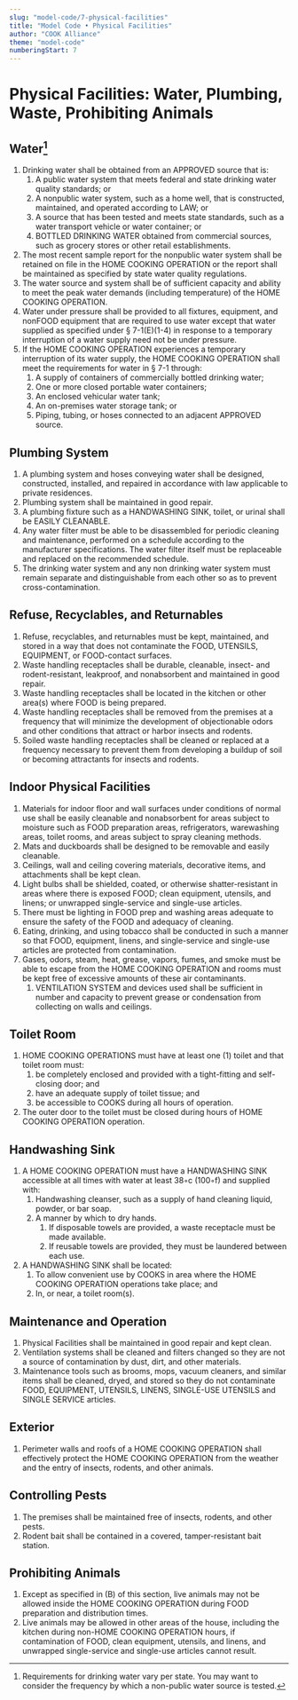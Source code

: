 ```yaml
---
slug: "model-code/7-physical-facilities"
title: "Model Code • Physical Facilities"
author: "COOK Alliance"
theme: "model-code"
numberingStart: 7
---
```


# Physical Facilities: Water, Plumbing, Waste, Prohibiting Animals


## Water[^1]

1. Drinking water shall be obtained from an APPROVED source that is:
    1. A public water system that meets federal and state drinking water quality standards; or
    2. A nonpublic water system, such as a home well, that is constructed, maintained, and operated according to LAW; or
    3. A source that has been tested and meets state standards, such as a water transport vehicle or water container; or
    4. BOTTLED DRINKING WATER obtained from commercial sources, such as grocery stores or other retail establishments.
2. The most recent sample report for the nonpublic water system shall be retained on file in the HOME COOKING OPERATION or the report shall be maintained as specified by state water quality regulations.
3. The water source and system shall be of sufficient capacity and ability to meet the peak water demands (including temperature) of the HOME COOKING OPERATION.
4. Water under pressure shall be provided to all fixtures, equipment, and nonFOOD equipment that are required to use water except that water supplied as specified under § 7-1(E)(1-4) in response to a temporary interruption of a water supply need not be under pressure.
5. If the HOME COOKING OPERATION experiences a temporary interruption of its water supply,  the HOME COOKING OPERATION shall meet the requirements for water in § 7-1 through:
    1. A supply of containers of commercially bottled drinking water;
    2. One or more closed portable water containers; 
    3. An enclosed vehicular water tank;
    4. An on-premises water storage tank; or
    5. Piping, tubing, or hoses connected to an adjacent APPROVED source.


## Plumbing System

1. A plumbing system and hoses conveying water shall be designed, constructed, installed, and repaired in accordance with law applicable to private residences.
2. Plumbing system shall be maintained in good repair.
3. A plumbing fixture such as a HANDWASHING SINK, toilet, or urinal shall be EASILY CLEANABLE.
4. Any water filter must be able to be disassembled for periodic cleaning and maintenance, performed on a schedule according to the manufacturer specifications. The water filter itself must be replaceable and replaced on the recommended schedule. 
5. The drinking water system and any non drinking water system must remain separate and distinguishable from each other so as to prevent cross-contamination.


## Refuse, Recyclables, and Returnables

1. Refuse, recyclables, and returnables must be kept, maintained, and stored in a way that does not contaminate the FOOD, UTENSILS, EQUIPMENT, or FOOD-contact surfaces.
2. Waste handling receptacles shall be durable, cleanable, insect- and rodent-resistant, leakproof, and nonabsorbent and maintained in good repair. 
3. Waste handling receptacles shall be located in the kitchen or other area(s) where FOOD is being prepared.
4. Waste handling receptacles shall be removed from the premises at a frequency that will minimize the development of objectionable odors and other conditions that attract or harbor insects and rodents.
5. Soiled waste handling receptacles shall be cleaned or replaced at a frequency necessary to prevent them from developing a buildup of soil or becoming attractants for insects and rodents.


## Indoor Physical Facilities

1. Materials for indoor floor and wall surfaces under conditions of normal use shall be easily cleanable and nonabsorbent for areas subject to moisture such as FOOD preparation areas, refrigerators, warewashing areas, toilet rooms, and areas subject to spray cleaning methods.
2. Mats and duckboards shall be designed to be removable and easily cleanable.
3. Ceilings, wall and ceiling covering materials, decorative items, and attachments shall be kept clean.
4. Light bulbs shall be shielded, coated, or otherwise shatter-resistant in areas where there is exposed FOOD; clean equipment, utensils, and linens; or unwrapped single-service and single-use articles.
5. There must be lighting in FOOD prep and washing areas adequate to ensure the safety of the FOOD and adequacy of cleaning.
6. Eating, drinking, and using tobacco shall be conducted in such a manner so that FOOD, equipment, linens, and single-service and single-use articles are protected from contamination.
7. Gases, odors, steam, heat, grease, vapors, fumes, and smoke must be able to escape from the HOME COOKING OPERATION and rooms must be kept free of excessive amounts of these air contaminants.
    1. VENTILATION SYSTEM and devices used shall be sufficient in number and capacity to prevent grease or condensation from collecting on walls and ceilings.


## Toilet Room

1. HOME COOKING OPERATIONS must have at least one (1) toilet and that toilet room must: 
    1. be completely enclosed and provided with a tight-fitting and self-closing door; and
    2. have an adequate supply of toilet tissue; and
    3. be accessible to COOKS during all hours of operation.
2. The outer door to the toilet must be closed during hours of HOME COOKING OPERATION operation.


## Handwashing Sink

1. A HOME COOKING OPERATION must have a HANDWASHING SINK accessible at all times with water at least  38◦c (100◦f) and supplied with:
    1. Handwashing cleanser, such as a supply of hand cleaning liquid, powder, or bar soap.
    2. A manner by which to dry hands.
        1. If disposable towels are provided, a waste receptacle must be made available.
        2. If reusable towels are provided, they must be laundered between each use.
2. A HANDWASHING SINK shall be located:
    1. To allow convenient use by COOKS in area where the HOME COOKING OPERATION operations take place; and
    2. In, or near, a toilet room(s).


## Maintenance and Operation

1. Physical Facilities shall be maintained in good repair and kept clean.
2. Ventilation systems shall be cleaned and filters changed so they are not a source of contamination by dust, dirt, and other materials.
3. Maintenance tools such as brooms, mops, vacuum cleaners, and similar items shall be cleaned, dryed, and stored so they do not contaminate FOOD, EQUIPMENT, UTENSILS, LINENS, SINGLE-USE UTENSILS and SINGLE SERVICE articles.


## Exterior

1. Perimeter walls and roofs of a HOME COOKING OPERATION shall effectively protect the HOME COOKING OPERATION from the weather and the entry of insects, rodents, and other animals.


## Controlling Pests

1. The premises shall be maintained free of insects, rodents, and other pests.
2. Rodent bait shall be contained in a covered, tamper-resistant bait station.


## Prohibiting Animals

1. Except as specified in (B) of this section, live animals may not be allowed inside the HOME COOKING OPERATION during FOOD preparation and distribution times. 
2. Live animals may be allowed in other areas of the house, including the kitchen during non-HOME COOKING OPERATION hours, if contamination of FOOD, clean equipment, utensils, and linens, and unwrapped single-service and single-use articles cannot result.

[^1]: Requirements for drinking water vary per state. You may want to consider the frequency by which a non-public water source is tested.
